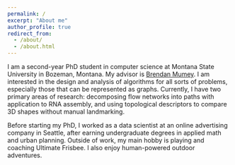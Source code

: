 ```yaml
---
permalink: /
excerpt: "About me"
author_profile: true
redirect_from:
  - /about/
  - /about.html
---
```

I am a second-year PhD student in computer science at Montana State University in Bozeman, Montana.
My advisor is [Brendan Mumey](https://brendanmumey.wordpress.com/).
I am interested in the design and analysis of algorithms for all sorts of problems, especially those that can be
represented as graphs. Currently, I have two primary areas of research: decomposing
flow networks into paths with application to RNA assembly,
and using topological descriptors to compare 3D shapes without manual landmarking.

Before starting my PhD, I worked as a data scientist at an online advertising company in Seattle, after earning
undergraduate degrees in applied math and urban planning.
Outside of work, my main hobby is playing and coaching Ultimate Frisbee. I also enjoy human-powered outdoor adventures.

